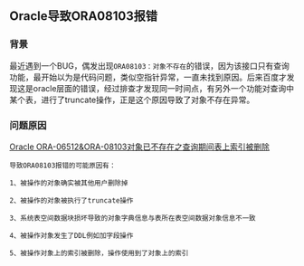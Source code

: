 ## Oracle导致ORA08103报错

### 背景

最近遇到一个BUG，偶发出现`ORA08103：对象不存在`的错误，因为该接口只有查询功能，最开始以为是代码问题，类似空指针异常，一直未找到原因。后来百度才发现这是oracle层面的错误，经过排查才发现同一时间点，有另外一个功能对查询中某个表，进行了truncate操作，正是这个原因导致了对象不存在异常。

### 问题原因

[Oracle ORA-06512&ORA-08103对象已不存在之查询期间表上索引被删除](https://blog.itpub.net/29357786/viewspace-2679055/)


    导致ORA08103报错的可能原因有：
    
    1、被操作的对象确实被其他用户删除掉
    
    2、被操作的对象被执行了truncate操作
    
    3、系统表空间数据块损坏导致的对象字典信息与表所在表空间数据对象信息不一致
    
    4、被操作对象发生了DDL例如加字段操作
    
    5、被操作对象上的索引被删除，操作使用到了对象上的索引
